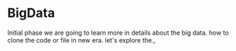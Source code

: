 # BigData
Initial phase 
we are going to learn more in details about the big data. how to clone the code or file in new era. 
let's explore the.,
